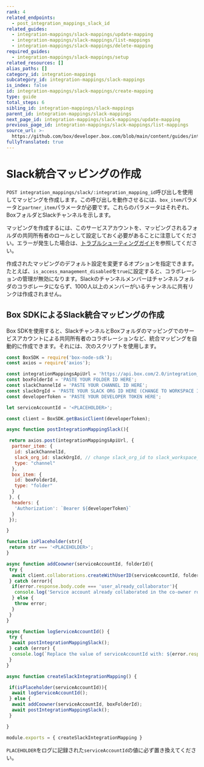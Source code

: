 ```yaml
---
rank: 4
related_endpoints:
  - post_integration_mappings_slack_id
related_guides:
  - integration-mappings/slack-mappings/update-mapping
  - integration-mappings/slack-mappings/list-mappings
  - integration-mappings/slack-mappings/delete-mapping
required_guides:
  - integration-mappings/slack-mappings/setup
related_resources: []
alias_paths: []
category_id: integration-mappings
subcategory_id: integration-mappings/slack-mappings
is_index: false
id: integration-mappings/slack-mappings/create-mapping
type: guide
total_steps: 6
sibling_id: integration-mappings/slack-mappings
parent_id: integration-mappings/slack-mappings
next_page_id: integration-mappings/slack-mappings/update-mapping
previous_page_id: integration-mappings/slack-mappings/list-mappings
source_url: >-
  https://github.com/box/developer.box.com/blob/main/content/guides/integration-mappings/slack-mappings/create-mapping.md
fullyTranslated: true
---
```

# Slack統合マッピングの作成

`POST integration_mappings/slack/:integration_mapping_id`呼び出しを使用してマッピングを作成します。この呼び出しを動作させるには、`box_item`パラメータと`partner_item`パラメータが必要です。これらのパラメータはそれぞれ、BoxフォルダとSlackチャンネルを示します。

<Message info>

マッピングを作成するには、このサービスアカウントを、マッピングされるフォルダの共同所有者のロールとして設定しておく必要があることに注意してください。エラーが発生した場合は、[トラブルシューティングガイド][1]を参照してください。

</Message>

<Samples id="post_integration_mappings_slack">

</Samples>

作成されたマッピングのデフォルト設定を変更するオプションを指定できます。たとえば、`is_access_management_disabled`を`true`に設定すると、コラボレーションの管理が無効になります。Slackのチャンネルメンバーはチャンネルフォルダのコラボレータにならず、1000人以上のメンバーがいるチャンネルに共有リンクは作成されません。

## Box SDKによるSlack統合マッピングの作成

Box SDKを使用すると、SlackチャンネルとBoxフォルダのマッピングでのサービスアカウントによる共同所有者のコラボレーションなど、統合マッピングを自動的に作成できます。それには、次のスクリプトを使用します。

<!-- markdownlint-disable line-length -->

```js
const BoxSDK = require('box-node-sdk');
const axios = require('axios');

const integrationMappingsApiUrl = 'https://api.box.com/2.0/integration_mappings/slack'
const boxFolderId = 'PASTE YOUR FOLDER ID HERE';
const slackChannelId = 'PASTE YOUR CHANNEL ID HERE';
const slackOrgId = 'PASTE YOUR SLACK ORG ID HERE (CHANGE TO WORKSPACE ID IF NECESSARY)';
const developerToken = 'PASTE YOUR DEVELOPER TOKEN HERE';

let serviceAccountId = '<PLACEHOLDER>';

const client = BoxSDK.getBasicClient(developerToken);

async function postIntegrationMappingSlack(){

 return axios.post(integrationMappingsApiUrl, {
  partner_item: {
   id: slackChannelId,
   slack_org_id: slackOrgId, // change slack_org_id to slack_workspace_id if Box for Slack is installed on the workspace level
   type: "channel"
  },
  box_item: {
   id: boxFolderId,
   type: "folder"
  }
 }, {
  headers: {
   'Authorization': `Bearer ${developerToken}`
  }
 });

}

function isPlaceholder(str){
 return str === '<PLACEHOLDER>';
}

async function addCoowner(serviceAccountId, folderId){
 try {
  await client.collaborations.createWithUserID(serviceAccountId, folderId, 'co-owner')
 } catch (error){
  if(error.response.body.code === 'user_already_collaborator'){
   console.log('Service account already collaborated in the co-owner role.')
  } else {
   throw error;
  }
 }
}

async function logServiceAccountId() {
 try {
  await postIntegrationMappingSlack();
 } catch (error) {
  console.log(`Replace the value of serviceAccountId with: ${error.response.data.context_info.service_account_id} and re-run the script.`)
 }
}

async function createSlackIntegrationMapping() {

 if(isPlaceholder(serviceAccountId)){
  await logServiceAccountId();
 } else {
  await addCoowner(serviceAccountId, boxFolderId);
  await postIntegrationMappingSlack();
 }

}

module.exports = { createSlackIntegrationMapping }
```

<!-- markdownlint-enable line-length -->

<Message notice>

`PLACEHOLDER`をログに記録された`serviceAccountId`の値に必ず置き換えてください。

</Message>

[1]: g://integration-mappings/slack-mappings/troubleshooting
